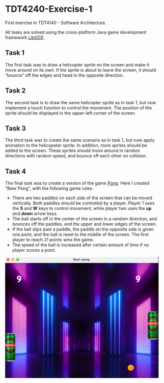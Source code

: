 # TDT4240-Exercise-1
First exercise in TDT4140 - Software Architecture.

All tasks are solved using the cross-platform Java game development framework [LibGDX](https://libgdx.com). 

## Task 1
The first task was to draw a helicopter sprite on the screen and make it move around on its own. 
If the sprite is about to leave the screen, it should “bounce” off the edges and head in the opposite direction.

## Task 2
The second task is to draw the same helicopter sprite as in task 1, but now implement a touch function to control the movement. 
The position of the sprite should be displayed in the upper-left corner of the screen. 

## Task 3
The third task was to create the same scenario as in task 1, but now apply animation to the helicopeter sprite. 
In addition, more sprites should be added to the screen. These sprites should move around in random directions with random speed, and bounce off each other on collision. 

## Task 4
The final task was to create a version of the game [Pong](https://www.ponggame.org). Here I created "Beer Pong", with the following game rules: 
- There are two paddles on each side of the screen that can be moved vertically. Both paddles should be controlled by a player. Player 1 uses the **S** and **W** keys to control movement, while player two uses the **up** and **down** arrow keys. 
- The ball starts off in the center of the screen in a random direction, and bounces off the paddles, and the upper and lower edges of the screen.
- If the ball slips past a paddle, the paddle on the opposite side is given one point, and the ball is reset to the middle of the screen. The first player to reach 21 points wins the game.
- The speed of the ball is increased after certain amount of time if no player scores a point. 

<img src="task4/assets/beer-pong.png" width="500"/>
